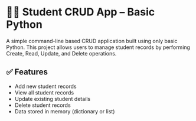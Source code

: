 # 🧑‍🎓 Student CRUD App – Basic Python

A simple command-line based CRUD application built using only basic Python. This project allows users to manage student records by performing Create, Read, Update, and Delete operations.

## ✅ Features

- Add new student records
- View all student records
- Update existing student details
- Delete student records
- Data stored in memory (dictionary or list)

